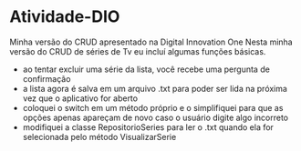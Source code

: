 # Atividade-DIO
Minha versão do CRUD apresentado na Digital Innovation One
Nesta minha versão do CRUD de séries de Tv eu incluí algumas funções básicas.
- ao tentar excluir uma série da lista, você recebe uma pergunta de confirmação
- a lista agora é salva em um arquivo .txt para poder ser lida na próxima vez que o aplicativo for aberto
- coloquei o switch em um método próprio e o simplifiquei para que as opções apenas apareçam de novo caso o usuário digite algo incorreto
- modifiquei a classe RepositorioSeries para ler o .txt  quando ela for selecionada pelo método VisualizarSerie
